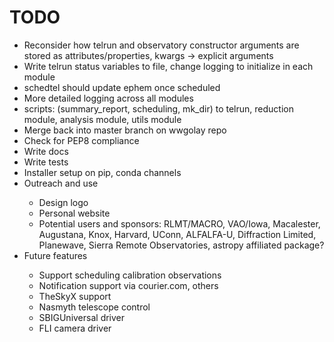 # TODO
<ul>

<li>Reconsider how telrun and observatory constructor arguments are stored as attributes/properties, kwargs -> explicit arguments</li>
<li>Write telrun status variables to file, change logging to initialize in each module</li>
<li>schedtel should update ephem once scheduled</li>
<li>More detailed logging across all modules</li>
<li>scripts: (summary_report, scheduling, mk_dir) to telrun, reduction module, analysis module, utils module</li>


<li>Merge back into master branch on wwgolay repo</li>
<li>Check for PEP8 compliance</li>
<li>Write docs</li>
<li>Write tests</li>
<li>Installer setup on pip, conda channels</li>

<li>Outreach and use</li>
    <ul>
    <li>Design logo</li>
    <li>Personal website</li>
    <li>Potential users and sponsors: RLMT/MACRO, VAO/Iowa, Macalester, 
    Augustana, Knox, Harvard, UConn, ALFALFA-U, Diffraction Limited, 
    Planewave, Sierra Remote Observatories, astropy affiliated package?</li>
    </ul>

<li>Future features</li>
    <ul>
    <li>Support scheduling calibration observations</li>
    <li>Notification support via courier.com, others</li>
    <li>TheSkyX support</li>
    <li>Nasmyth telescope control</li>
    <li>SBIGUniversal driver</li>
    <li>FLI camera driver</li>
    </ul>

</ul>